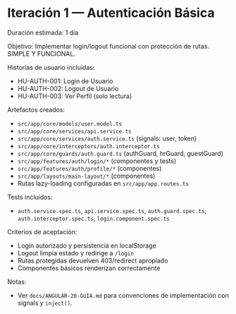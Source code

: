 # Iteración 1 — Autenticación Básica

Duración estimada: 1 día

Objetivo:
Implementar login/logout funcional con protección de rutas. SIMPLE Y FUNCIONAL.

Historias de usuario incluidas:
- HU-AUTH-001: Login de Usuario
- HU-AUTH-002: Logout de Usuario
- HU-AUTH-003: Ver Perfil (solo lectura)

Artefactos creados:
- `src/app/core/models/user.model.ts`
- `src/app/core/services/api.service.ts`
- `src/app/core/services/auth.service.ts` (signals: user, token)
- `src/app/core/interceptors/auth.interceptor.ts`
- `src/app/core/guards/auth.guard.ts` (authGuard, hrGuard, guestGuard)
- `src/app/features/auth/login/*` (componentes y tests)
- `src/app/features/auth/profile/*` (componentes)
- `src/app/layouts/main-layout/*` (componentes)
- Rutas lazy-loading configuradas en `src/app/app.routes.ts`

Tests incluidos:
- `auth.service.spec.ts`, `api.service.spec.ts`, `auth.guard.spec.ts`, `auth.interceptor.spec.ts`, `login.component.spec.ts`

Criterios de aceptación:
- Login autorizado y persistencia en localStorage
- Logout limpia estado y redirige a `/login`
- Rutas protegidas devuelven 403/redirect apropiado
- Componentes básicos renderizan correctamente

Notas:
- Ver `docs/ANGULAR-20-GUIA.md` para convenciones de implementación con signals y `inject()`.
